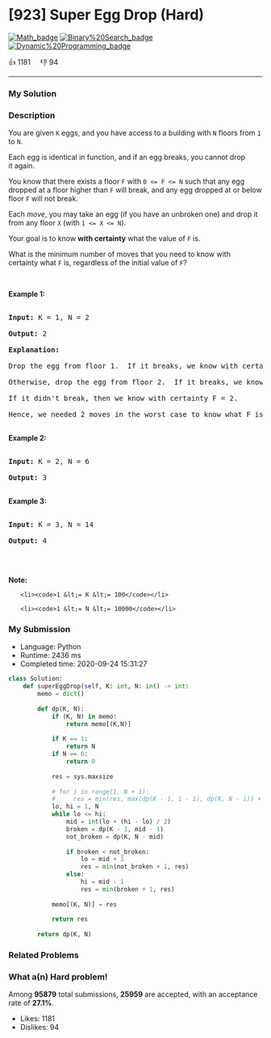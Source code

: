 # [923] Super Egg Drop (Hard)

[![Math_badge](https://img.shields.io/badge/topic-Math-green.svg)](https://leetcode.com/problems/super-egg-drop/)  [![Binary%20Search_badge](https://img.shields.io/badge/topic-Binary%20Search-green.svg)](https://leetcode.com/problems/super-egg-drop/)  [![Dynamic%20Programming_badge](https://img.shields.io/badge/topic-Dynamic%20Programming-green.svg)](https://leetcode.com/problems/super-egg-drop/) 

:+1: 1181 &nbsp; &nbsp; :thumbsdown: 94

---

### My Solution


### Description
<p>You are given <code>K</code> eggs, and you have access to a building with <code>N</code> floors from <code>1</code> to <code>N</code>.&nbsp;</p>

<p>Each egg is identical in function, and if an egg breaks, you cannot drop it&nbsp;again.</p>

<p>You know that there exists a floor <code>F</code> with <code>0 &lt;= F &lt;= N</code> such that any egg dropped at a floor higher than <code>F</code> will break, and any egg dropped at or below floor <code>F</code> will not break.</p>

<p>Each <em>move</em>, you may take an egg (if you have an unbroken one) and drop it from any floor <code>X</code> (with&nbsp;<code>1 &lt;= X &lt;= N</code>).&nbsp;</p>

<p>Your goal is to know&nbsp;<strong>with certainty</strong>&nbsp;what the value of <code>F</code> is.</p>

<p>What is the minimum number of moves that you need to know with certainty&nbsp;what <code>F</code> is, regardless of the initial value of <code>F</code>?</p>

<p>&nbsp;</p>

<ol>
</ol>

<div>
<p><strong>Example 1:</strong></p>

<pre>
<strong>Input: </strong>K = <span id="example-input-1-1">1</span>, N = <span id="example-input-1-2">2</span>
<strong>Output: </strong><span id="example-output-1">2</span>
<strong>Explanation: </strong>
Drop the egg from floor 1.  If it breaks, we know with certainty that F = 0.
Otherwise, drop the egg from floor 2.  If it breaks, we know with certainty that F = 1.
If it didn&#39;t break, then we know with certainty F = 2.
Hence, we needed 2 moves in the worst case to know what F is with certainty.
</pre>

<div>
<p><strong>Example 2:</strong></p>

<pre>
<strong>Input: </strong>K = <span id="example-input-2-1">2</span>, N = 6
<strong>Output: </strong><span id="example-output-2">3</span>
</pre>

<div>
<p><strong>Example 3:</strong></p>

<pre>
<strong>Input: </strong>K = <span id="example-input-3-1">3</span>, N = <span id="example-input-3-2">14</span>
<strong>Output: </strong><span id="example-output-3">4</span>
</pre>

<p>&nbsp;</p>

<p><strong>Note:</strong></p>

<ol>
	<li><code>1 &lt;= K &lt;= 100</code></li>
	<li><code>1 &lt;= N &lt;= 10000</code></li>
</ol>
</div>
</div>
</div>



### My Submission

- Language: Python
- Runtime: 2436 ms
- Completed time: 2020-09-24 15:31:27

```Python
class Solution:
    def superEggDrop(self, K: int, N: int) -> int:
        memo = dict()
        
        def dp(K, N):
            if (K, N) in memo:
                return memo[(K,N)]
            
            if K == 1:
                return N
            if N == 0:
                return 0
            
            res = sys.maxsize
            
            # for i in range(1, N + 1):
            #     res = min(res, max(dp(K - 1, i - 1), dp(K, N - i)) + 1)
            lo, hi = 1, N
            while lo <= hi:
                mid = int(lo + (hi - lo) / 2)
                broken = dp(K - 1, mid - 1)
                not_broken = dp(K, N - mid)
                
                if broken < not_broken:
                    lo = mid + 1
                    res = min(not_broken + 1, res)
                else:
                    hi = mid - 1
                    res = min(broken + 1, res)
            
            memo[(K, N)] = res
            
            return res
        
        return dp(K, N)
```


### Related Problems




### What a(n) Hard problem!
Among **95879** total submissions, **25959** are accepted, with an acceptance rate of **27.1%**. <br>

- Likes: 1181
- Dislikes: 94

